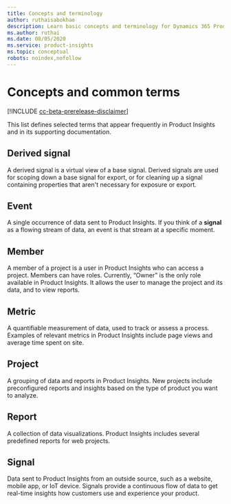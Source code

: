 ```yaml
---
title: Concepts and terminology
author: ruthaisabokhae
description: Learn basic concepts and terminology for Dynamics 365 Product Insights
ms.author: ruthai
ms.date: 08/05/2020
ms.service: product-insights
ms.topic: conceptual
robots: noindex,nofollow
---
```


# Concepts and common terms

[!INCLUDE [cc-beta-prerelease-disclaimer]( ../includes/cc-beta-prerelease-disclaimer.md)]

This list defines selected terms that appear frequently in Product Insights and in its supporting documentation.

## Derived signal

A derived signal is a virtual view of a base signal. Derived signals are used for scoping down a base signal for export, or for cleaning up a signal containing properties that aren't necessary for exposure or export.

## Event

A single occurrence of data sent to Product Insights. If you think of a **signal** as a flowing stream of data, an event is that stream at a specific moment.

## Member

A member of a project is a user in Product Insights who can access a project. Members can have roles. Currently, “Owner” is the only role available in Product Insights. It allows the user to manage the project and its data, and to view reports.

## Metric

A quantifiable measurement of data, used to track or assess a process. Examples of relevant metrics in Product Insights include page views and average time spent on site.

## Project

A grouping of data and reports in Product Insights. New projects include preconfigured reports and insights based on the type of product you want to analyze.

## Report

A collection of data visualizations. Product Insights includes several predefined reports for web projects.

## Signal

Data sent to Product Insights from an outside source, such as a website, mobile app, or IoT device. Signals provide a continuous flow of data to get real-time insights how customers use and experience your product.
